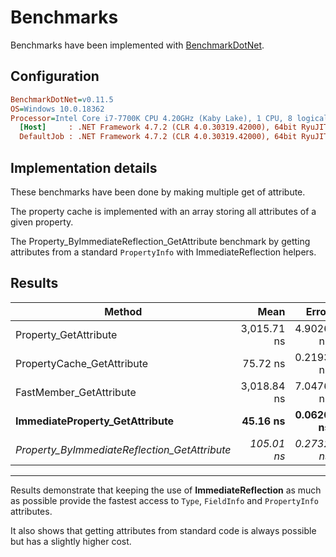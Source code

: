 # Benchmarks

Benchmarks have been implemented with [BenchmarkDotNet](https://github.com/dotnet/BenchmarkDotNet).

## Configuration

```ini
BenchmarkDotNet=v0.11.5
OS=Windows 10.0.18362
Processor=Intel Core i7-7700K CPU 4.20GHz (Kaby Lake), 1 CPU, 8 logical and 4 physical cores
  [Host]     : .NET Framework 4.7.2 (CLR 4.0.30319.42000), 64bit RyuJIT-v4.8.3815.0
  DefaultJob : .NET Framework 4.7.2 (CLR 4.0.30319.42000), 64bit RyuJIT-v4.8.3815.0
```

## Implementation details

These benchmarks have been done by making multiple get of attribute.

The property cache is implemented with an array storing all attributes of a given property.

The Property_ByImmediateReflection_GetAttribute benchmark by getting attributes from a standard `PropertyInfo` with ImmediateReflection helpers.

## Results

|                                      Method |        Mean |     Error |    StdDev | Ratio |
|-------------------------------------------- |------------:|----------:|----------:|------:|
|                       Property_GetAttribute | 3,015.71 ns | 4.9026 ns | 3.8277 ns |  1.00 |
|                  PropertyCache_GetAttribute |    75.72 ns | 0.2193 ns | 0.2052 ns |  0.03 |
|                     FastMember_GetAttribute | 3,018.84 ns | 7.0476 ns | 5.8850 ns |  1.00 |
|              **ImmediateProperty_GetAttribute** |    **45.16 ns** | **0.0626 ns** | **0.0555 ns** |  **0.01** |
| *Property_ByImmediateReflection_GetAttribute* |   *105.01 ns* | *0.2732 ns* | *0.2555 ns* |  *0.03* |

---

Results demonstrate that keeping the use of **ImmediateReflection** as much as possible provide the fastest access to `Type`, `FieldInfo` and `PropertyInfo` attributes.

It also shows that getting attributes from standard code is always possible but has a slightly higher cost.